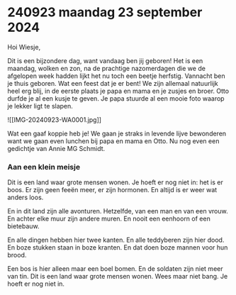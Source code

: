 # 240923 maandag 23 september 2024
Hoi Wiesje,

Dit is een bijzondere dag, want vandaag ben jij geboren! Het is een maandag, wolken en zon, na de prachtige nazomerdagen die we de afgelopen week hadden lijkt het nu toch een beetje herfstig. Vannacht ben je thuis geboren. Wat een feest dat je er bent! We zijn allemaal natuurlijk heel erg blij, in de eerste plaats je papa en mama en je zusjes en broer. Otto durfde je al een kusje te geven. Je papa stuurde al een mooie foto waarop je lekker ligt te slapen. 

![[IMG-20240923-WA0001.jpg]]

Wat een gaaf koppie heb je! We gaan je straks in levende lijve bewonderen want we gaan even lunchen bij papa en mama en Otto. Nu nog even een gedichtje van Annie MG Schmidt.

### Aan een klein meisje
Dit is een land waar grote mensen wonen.
Je hoeft er nog niet in: het is er boos.
Er zijn geen feeën meer, er zijn hormonen.
En altijd is er weer wat anders loos.
  
En in dit land zijn alle avonturen.
Hetzelfde, van een man en van een vrouw.
En achter elke muur zijn andere muren.
En nooit een eenhoorn of een bietebauw.

En alle dingen hebben hier twee kanten.
En alle teddyberen zijn hier dood.
En boze stukken staan in boze kranten.
En dat doen boze mannen voor hun brood.
  
Een bos is hier alleen maar een boel bomen.
En de soldaten zijn niet meer van tin.
Dit is een land waar grote mensen wonen.
Wees maar niet bang. Je hoeft er nog niet in.